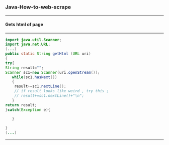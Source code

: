 ### Java-How-to-web-scrape
---
#### Gets html of page 
---
```java
import java.util.Scanner;
import java.net.URL;
(...)
public static String getHtml (URL uri)
{
try{
String result="";
Scanner sc1=new Scanner(uri.openStream());
   while(sc1.hasNext())
   {
    result+=sc1.nextLine();
    // if result looks like weird , try this ;
    // result+=sc1.nextLine()+"\n";
   }
return result;
}catch(Exception e){
   
   }

}
(...)
```
---
